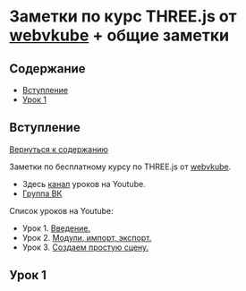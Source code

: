# Заметки по курс THREE.js от [webvkube] + общие заметки
## Содержание

* [Вступление](#вступление)
* [Урок 1](#урок-1)

## Вступление
[Вернуться к содержанию][toc]

Заметки по бесплатному курсу по THREE.js от [webvkube].

* Здесь [канал][youtube_main_channel] уроков на Youtube.
* [Группа ВК][vk_kurspothreejs] 

Список уроков на Youtube:
* Урок 1. [Введение.](https://www.youtube.com/watch?v=DRiVzLca3xc)
* Урок 2. [Модули, импорт, экспорт.](https://www.youtube.com/watch?v=scAiW8rzvLc)
* Урок 3. [Создаем простую сцену.](https://www.youtube.com/watch?v=ECAYu1mZUzM)

## Урок 1


[toc]: #содержание
[webvkube]: http://webvkube.ru
[youtube_main_channel]: https://www.youtube.com/channel/UCBnK0ae8Wvu_TEkWmOIwWBw
[vk_kurspothreejs]: https://vk.com/kurspothreejs